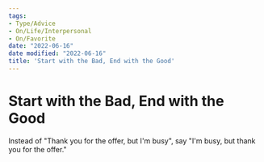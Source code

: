 ```yaml
---
tags:
- Type/Advice
- On/Life/Interpersonal
- On/Favorite
date: "2022-06-16"
date modified: "2022-06-16"
title: 'Start with the Bad, End with the Good'
---
```


# Start with the Bad, End with the Good
Instead of "Thank you for the offer, but I'm busy", say "I'm busy, but thank you for the offer."
